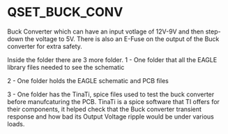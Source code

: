 # QSET_BUCK_CONV
Buck Converter which can have an input votlage of 12V-9V and then step-down the voltage to 5V. There is also an E-Fuse on the output of the Buck converter for extra safety.

Inside the folder there are 3 more folder.
1 - One folder that all the EAGLE library files needed to see the schematic

2 - One folder holds the EAGLE schematic and PCB files

3 - One folder has the TinaTi, spice files used to test the buck converter before manufcaturing the PCB. TinaTi is a spice software that TI offers for their components,
it helped check that the Buck converter transient response and how bad its Output Voltage ripple would be under various loads.

